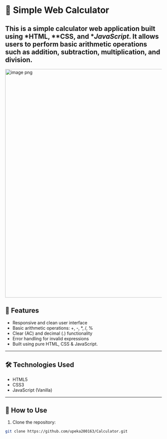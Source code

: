 # 🧮 Simple Web Calculator

This is a simple calculator web application built using *HTML, **CSS, and **JavaScript*. It allows users to perform basic arithmetic operations such as addition, subtraction, multiplication, and division.
---

<img width="1366" height="733" alt="image png" src="https://github.com/user-attachments/assets/633c31ef-4877-4ec8-b5da-0c33f2319b1f" />


## 🚀 Features

- Responsive and clean user interface
- Basic arithmetic operations: +, -, *, /, %
- Clear (AC) and decimal (.) functionality
- Error handling for invalid expressions
- Built using pure HTML, CSS & JavaScript.

---

## 🛠 Technologies Used

- HTML5
- CSS3
- JavaScript (Vanilla)

---
## 🔧 How to Use

1. Clone the repository:

```bash
git clone https://github.com/upeka200163/Calculator.git

